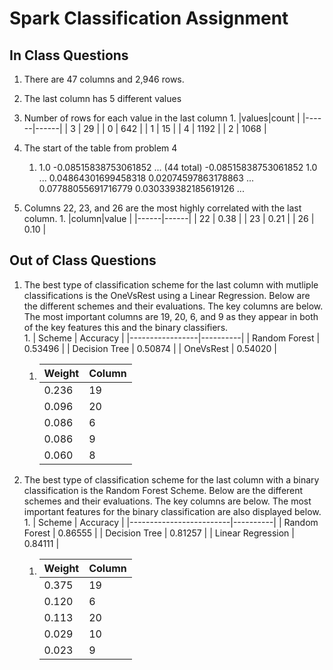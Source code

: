 # Spark Classification Assignment  

## In Class Questions
1. There are 47 columns and 2,946 rows.
1. The last column has 5 different values
1. Number of rows for each value in the last column
    1. 
        |values|count |
        |------|------|
        |   3  |   29 |
        |   0  |  642 |
        |   1  |   15 |
        |   4  | 1192 |
        |   2  | 1068 |

1. The start of the table from problem 4
   1. 1.0                     -0.08515838753061852   ... (44 total)
      -0.08515838753061852    1.0                    ...
      0.04864301699458318     0.02074597863178863    ...
      0.07788055691716779     0.030339382185619126   ...
1. Columns 22, 23, and 26 are the most highly correlated with the last column.
   1. 
        |column|value |
        |------|------|
        |  22  | 0.38 |
        |  23  | 0.21 |
        |  26  | 0.10 |


## Out of Class Questions

1. The best type of classification scheme for the last column with mutliple classifications is the OneVsRest using a Linear Regression. Below are the different schemes and their evaluations. The key columns are below. The most important columns are 19, 20, 6, and 9 as they appear in both of the key features this and the binary classifiers.  
   1. 
        | Scheme          | Accuracy |
        |-----------------|----------|
        |  Random Forest  | 0.53496  |
        |  Decision Tree  | 0.50874  |
        |  OneVsRest      | 0.54020  |

   1. 
        | Weight  | Column  |
        |---------|---------|
        |  0.236  | 19      |
        |  0.096  | 20      |
        |  0.086  | 6       |
        |  0.086  | 9       |
        |  0.060  | 8       |

1. The best type of classification scheme for the last column with a binary classification is the Random Forest Scheme. Below are the different schemes and their evaluations. The key columns are below. The most important features for the binary classification are also displayed below.
   1. 
        | Scheme                  | Accuracy |
        |-------------------------|----------|
        |  Random Forest          | 0.86555  |
        |  Decision Tree          | 0.81257  |
        |  Linear Regression      | 0.84111  |

   1. 
        | Weight  | Column  |
        |---------|---------|
        |  0.375  | 19      |
        |  0.120  | 6       |
        |  0.113  | 20      |
        |  0.029  | 10      |
        |  0.023  | 9       |


